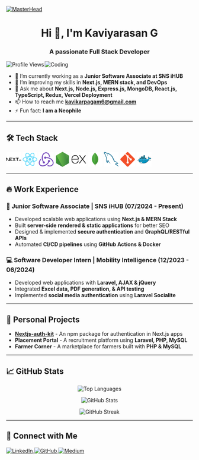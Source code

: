 [![MasterHead](https://www.hays.com.au/documents/3173609/3716998/Image_Tech_Job_Data_Analyst_Science_LandingPage.jpg/a11a2554-7ce8-7054-20a3-8320881b80c8?t=1618902868781)](https://rishavchanda.io)

<h1 align="center">Hi 👋, I'm Kaviyarasan G</h1>
<h3 align="center">A passionate Full Stack Developer</h3>

<img align="right" alt="Coding" width="400" src="https://www.edureka.co/blog/wp-content/uploads/2018/08/Insurance-Leadspace-Aniamted.gif">

<p align="left"> 
  <img src="https://komarev.com/ghpvc/?username=kaviyarasan2865&label=Profile%20views&color=0e75b6&style=flat" alt="Profile Views" />
</p>

- 🔭 I’m currently working as a **Junior Software Associate at SNS iHUB**  
- 🌱 I’m improving my skills in **Next.js, MERN stack, and DevOps**  
- 💬 Ask me about **Next.js, Node.js, Express.js, MongoDB, React.js, TypeScript, Redux, Vercel Deployment**  
- 📫 How to reach me **kavikarpagam6@gmail.com**  
- ⚡ Fun fact: **I am a Neophile**  

---

## 🛠 Tech Stack  
<p align="left">
  <img src="https://raw.githubusercontent.com/devicons/devicon/master/icons/nextjs/nextjs-original-wordmark.svg" alt="Next.js" width="40" height="40"/>
  <img src="https://raw.githubusercontent.com/devicons/devicon/master/icons/react/react-original.svg" alt="React.js" width="40" height="40"/>
  <img src="https://raw.githubusercontent.com/devicons/devicon/master/icons/redux/redux-original.svg" alt="Redux" width="40" height="40"/>
  <img src="https://raw.githubusercontent.com/devicons/devicon/master/icons/nodejs/nodejs-original.svg" alt="Node.js" width="40" height="40"/>
  <img src="https://raw.githubusercontent.com/devicons/devicon/master/icons/express/express-original.svg" alt="Express.js" width="40" height="40"/>
  <img src="https://raw.githubusercontent.com/devicons/devicon/master/icons/mongodb/mongodb-original.svg" alt="MongoDB" width="40" height="40"/>
  <img src="https://raw.githubusercontent.com/devicons/devicon/master/icons/mysql/mysql-original.svg" alt="MySQL" width="40" height="40"/>
  <img src="https://raw.githubusercontent.com/devicons/devicon/master/icons/git/git-original.svg" alt="Git" width="40" height="40"/>
  <img src="https://raw.githubusercontent.com/devicons/devicon/master/icons/docker/docker-original.svg" alt="Docker" width="40" height="40"/>
</p>

---

## 🔥 Work Experience  
### 🚀 Junior Software Associate | SNS iHUB (07/2024 - Present)  
- Developed scalable web applications using **Next.js & MERN Stack**  
- Built **server-side rendered & static applications** for better SEO  
- Designed & implemented **secure authentication** and **GraphQL/RESTful APIs**  
- Automated **CI/CD pipelines** using **GitHub Actions & Docker**  

### 💻 Software Developer Intern | Mobility Intelligence (12/2023 - 06/2024)  
- Developed web applications with **Laravel, AJAX & jQuery**  
- Integrated **Excel data, PDF generation, & API testing**  
- Implemented **social media authentication** using **Laravel Socialite**  

---

## 🚀 Personal Projects  
- **[Nextjs-auth-kit](https://www.npmjs.com/package/nextjs-auth-kit)** - An npm package for authentication in Next.js apps  
- **Placement Portal** - A recruitment platform using **Laravel, PHP, MySQL**  
- **Farmer Corner** - A marketplace for farmers built with **PHP & MySQL**  

---

## 📈 GitHub Stats  
<p align="center">
  <img src="https://github-readme-stats.vercel.app/api/top-langs?username=kaviyarasan2865&show_icons=true&locale=en&layout=compact" alt="Top Languages" />
</p>

<p align="center">
  <img src="https://github-readme-stats.vercel.app/api?username=kaviyarasan2865&show_icons=true&locale=en" alt="GitHub Stats" />
</p>

<p align="center">
  <img src="https://github-readme-streak-stats.herokuapp.com/?user=kaviyarasan2865" alt="GitHub Streak" />
</p>

---

## 📢 Connect with Me  
<p align="left">
  <a href="https://linkedin.com/in/kaviyarasan--g" target="blank">
    <img align="center" src="https://raw.githubusercontent.com/rahuldkjain/github-profile-readme-generator/master/src/images/icons/Social/linked-in-alt.svg" alt="LinkedIn" height="30" width="40" />
  </a>
  <a href="https://github.com/kaviyarasan2865" target="blank">
    <img align="center" src="https://raw.githubusercontent.com/rahuldkjain/github-profile-readme-generator/master/src/images/icons/Social/github.svg" alt="GitHub" height="30" width="40" />
  </a>
  <a href="https://medium.com/@kavikarpagam6" target="blank">
    <img align="center" src="https://raw.githubusercontent.com/rahuldkjain/github-profile-readme-generator/master/src/images/icons/Social/medium.svg" alt="Medium" height="30" width="40" />
  </a>
</p>
